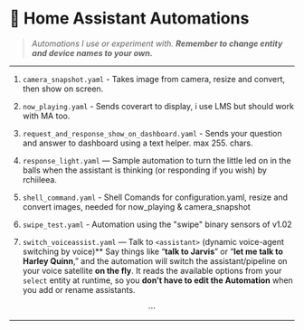 # 📂 Home Assistant Automations

> *Automations I use or experiment with. **Remember to change entity and device names to your own.***

---

1. `camera_snapshot.yaml` - Takes image from camera, resize and convert, then show on screen.

2. `now_playing.yaml` - Sends coverart to display, i use LMS but should work with MA too.

3. `request_and_response_show_on_dashboard.yaml` - Sends your question and answer to dashboard using a text helper. max 255. chars.

4. `response_light.yaml` — Sample automation to turn the little led on in the balls when the assistant is thinking (or responding if you wish) by rchiileea.

5. `shell_command.yaml` - Shell Comands for configuration.yaml, resize and convert images, needed for now_playing & camera_snapshot

6. `swipe_test.yaml` -  Automation using the "swipe" binary sensors of v1.02

7. `switch_voiceassist.yaml` — Talk to `<assistant>` (dynamic voice-agent switching by voice)**
   Say things like “**talk to Jarvis**” or “**let me talk to Harley Quinn**,” and the automation will switch the assistant/pipeline on your voice satellite **on the fly**. It reads the available options from your `select` entity at runtime, so you **don’t have to edit the Automation** when you add or rename assistants.

<p align="center">⋯</p>

---
